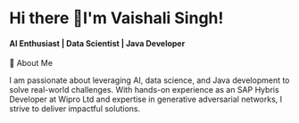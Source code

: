 # Hi there 👋I'm Vaishali Singh!
#### AI Enthusiast | Data Scientist | Java Developer

<!--
**vaishalis27/Vaishalis27** is a ✨ _special_ ✨ repository because its `README.md` (this file) appears on your GitHub profile.

Here are some ideas to get you started:

- 🔭 I’m currently working on ...
- 🌱 I’m currently learning ...
- 👯 I’m looking to collaborate on ...
- 🤔 I’m looking for help with ...
- 💬 Ask me about ...
- 📫 How to reach me: ...
- 😄 Pronouns: ...
- ⚡ Fun fact: ...
-->
🌟 About Me

I am passionate about leveraging AI, data science, and Java development to solve real-world challenges. With hands-on experience as an SAP Hybris Developer at Wipro Ltd and expertise in generative adversarial networks, I strive to deliver impactful solutions.
